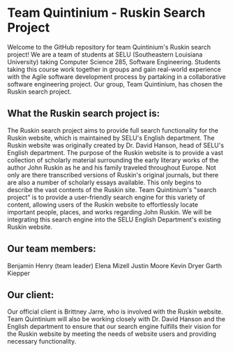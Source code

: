 Team Quintinium - Ruskin Search Project
=====

Welcome to the GitHub repository for team Quintinium's Ruskin search project! We are a team of students at SELU (Southeastern Louisiana University) taking Computer Science 285, Software Engineering. Students taking this course work together in groups and gain real-world experience with the Agile software development process by partaking in a collaborative software engineering project. Our group, Team Quintinium, has chosen the Ruskin search project.

What the Ruskin search project is:
-----
The Ruskin search project aims to provide full search functionality for the Ruskin website, which is maintained by SELU's English department. The Ruskin website was originally created by Dr. David Hanson, head of SELU's English department. The purpose of the Ruskin website is to provide a vast collection of scholarly material surrounding the early literary works of the author John Ruskin as he and his family traveled throughout Europe. Not only are there transcribed versions of Ruskin's original journals, but there are also a number of scholarly essays available. This only begins to describe the vast contents of the Ruskin site. Team Quintinium's "search project" is to provide a user-friendly search engine for this variety of content, allowing users of the Ruskin website to effortlessly locate important people, places, and works regarding John Ruskin. We will be integrating this search engine into the SELU English Department's existing Ruskin website.

Our team members:
-----
Benjamin Henry (team leader)
Elena Mizell
Justin Moore
Kevin Dryer
Garth Kiepper

Our client:
-----
Our official client is Brittney Jarre, who is involved with the Ruskin website. Team Quintinium will also be working closely with Dr. David Hanson and the English department to ensure that our search engine fulfills their vision for the Ruskin website by meeting the needs of website users and providing necessary functionality.